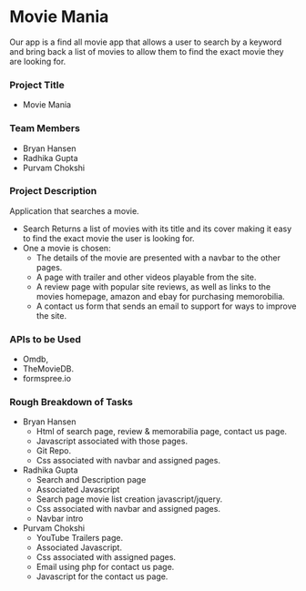 # Movie Mania
Our app is a find all movie app that allows a user to search by a keyword and bring back a list of movies to allow them to find the exact movie they are looking for.

### Project Title
- Movie Mania

### Team Members
- Bryan Hansen
- Radhika Gupta
- Purvam Chokshi

### Project Description
Application that searches a movie.
- Search Returns a list of movies with its title and its cover making it easy to find the exact movie the user is looking for.
- One a movie is chosen:
    - The details of the movie are presented with a navbar to the other pages.
    - A page with trailer and other videos playable from the site.
    - A review page with popular site reviews, as well as links to the movies homepage, amazon and ebay for purchasing memorobilia.
    - A contact us form that sends an email to support for ways to improve the site.


### APIs to be Used
- Omdb, 
- TheMovieDB.
- formspree.io

### Rough Breakdown of Tasks
- Bryan Hansen
    - Html of search page, review & memorabilia page, contact us page.
    - Javascript associated with those pages.
    - Git Repo.
    - Css associated with navbar and assigned pages.
- Radhika Gupta
    - Search and Description page
    - Associated Javascript
    - Search page movie list creation javascript/jquery.
    - Css associated with navbar and assigned pages.
    - Navbar intro
- Purvam Chokshi
    - YouTube Trailers page.
    - Associated Javascript.
    - Css associated with assigned pages.
    - Email using php for contact us page.
    - Javascript for the contact us page.
